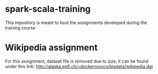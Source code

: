 # spark-scala-training
This repository is meant to host the assignments developed during the training course

# Wikipedia assignment 
For this assignment, dataset file is removed due to size, it can be found under this link: http://alaska.epfl.ch/~dockermoocs/bigdata/wikipedia.dat
